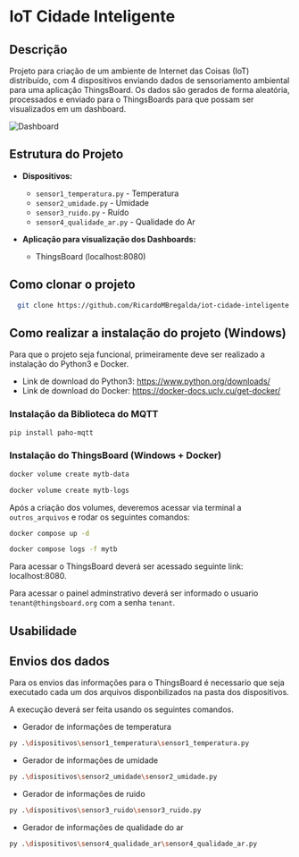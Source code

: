 # IoT Cidade Inteligente

## Descrição
Projeto para criação de um ambiente de Internet das Coisas (IoT) distribuído, com 4 dispositivos enviando dados de sensoriamento ambiental para uma aplicação ThingsBoard. Os dados são gerados de forma aleatória, processados e enviado para o ThingsBoards para que possam ser visualizados em um dashboard.

![Dashboard]("outros_arquivos\dashboard.png")

## Estrutura do Projeto
- **Dispositivos:**
  - `sensor1_temperatura.py` - Temperatura
  - `sensor2_umidade.py` - Umidade
  - `sensor3_ruido.py` - Ruído
  - `sensor4_qualidade_ar.py` - Qualidade do Ar

- **Aplicação para visualização dos Dashboards:**
  - ThingsBoard (localhost:8080)

## Como clonar o projeto
```bash
  git clone https://github.com/RicardoMBregalda/iot-cidade-inteligente.git
```
## Como realizar a instalação do projeto (Windows)
Para que o projeto seja funcional, primeiramente deve ser realizado a instalação do Python3 e Docker.
- Link de download do Python3: https://www.python.org/downloads/
- Link de download do Docker: https://docker-docs.uclv.cu/get-docker/

### Instalação da Biblioteca do MQTT
```bash
pip install paho-mqtt
```

### Instalação do ThingsBoard (Windows + Docker)

```bash
docker volume create mytb-data
```
```bash
docker volume create mytb-logs
```
Após a criação dos volumes, deveremos acessar via terminal a `outros_arquivos` e rodar os seguintes comandos:

```bash
docker compose up -d
```
```bash
docker compose logs -f mytb
```
Para acessar o ThingsBoard deverá ser acessado seguinte link: localhost:8080.  

Para acessar o painel adminstrativo deverá ser informado o usuario `tenant@thingsboard.org` com a senha `tenant`.

## Usabilidade

##



## Envios dos dados
Para os envios das informações para o ThingsBoard é necessario que seja executado cada um dos arquivos disponbilizados na pasta dos dispositivos.

A execução deverá ser feita usando os seguintes comandos.
- Gerador de informações de temperatura
```bash
py .\dispositivos\sensor1_temperatura\sensor1_temperatura.py  
```
- Gerador de informações de umidade
```bash
py .\dispositivos\sensor2_umidade\sensor2_umidade.py
```
- Gerador de informações de ruido
```bash
py .\dispositivos\sensor3_ruido\sensor3_ruido.py
```
- Gerador de informações de qualidade do ar
```bash
py .\dispositivos\sensor4_qualidade_ar\sensor4_qualidade_ar.py
```





